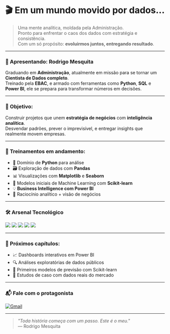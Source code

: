 # 🎬 Em um mundo movido por dados...

> Uma mente analítica, moldada pela Administração.  
> Pronto para enfrentar o caos dos dados com estratégia e consistência.  
> Com um só propósito: **evoluirmos juntos, entregando resultado**.

---

### 👤 Apresentando: Rodrigo Mesquita

Graduando em **Administração**, atualmente em missão para se tornar um **Cientista de Dados completo**.  
Treinado pela **EBAC**, e armado com ferramentas como **Python**, **SQL** e **Power BI**, ele se prepara para transformar números em decisões.

---

### 🎯 Objetivo:
Construir projetos que unem **estratégia de negócios** com **inteligência analítica**.  
Desvendar padrões, prever o imprevisível, e entregar insights que realmente movem empresas.

---

### 🧠 Treinamentos em andamento:

- 🐍 Domínio de **Python** para análise
- 🗃️ Exploração de dados com **Pandas**
- 📊 Visualizações com **Matplotlib** e **Seaborn**
- 🧮 Modelos iniciais de Machine Learning com **Scikit-learn**
- 💡 **Business Intelligence com Power BI**
- 🧠 Raciocínio analítico + visão de negócios

---

### 🛠️ Arsenal Tecnológico

<img src="https://img.shields.io/badge/Python-3776AB?style=flat&logo=python&logoColor=white" />
<img src="https://img.shields.io/badge/Git-F05032?style=flat&logo=git&logoColor=white" />
<img src="https://img.shields.io/badge/SQL-336791?style=flat&logo=postgresql&logoColor=white" />
<img src="https://img.shields.io/badge/Power%20BI-F2C811?style=flat&logo=powerbi&logoColor=black" />
<img src="https://img.shields.io/badge/Excel-217346?style=flat&logo=microsoft-excel&logoColor=white" />

---

### 🎥 Próximos capítulos:

- 📈 Dashboards interativos em Power BI
- 🔍 Análises exploratórias de dados públicos
- 🤖 Primeiros modelos de previsão com Scikit-learn
- 🧩 Estudos de caso com dados reais do mercado

---

### 📬 Fale com o protagonista

[![Gmail](https://img.shields.io/badge/Gmail-D14836?style=flat&logo=gmail&logoColor=white)](mailto:rodrigo.ms.099@gmail.com)


---

> *"Toda história começa com um passo. Este é o meu."*  
> — Rodrigo Mesquita

